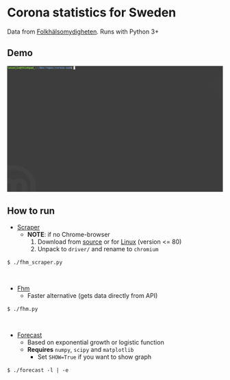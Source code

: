 # Corona statistics for Sweden
Data from [Folkhälsomydigheten](https://www.folkhalsomyndigheten.se/smittskydd-beredskap/utbrott/aktuella-utbrott/covid-19/aktuellt-epidemiologiskt-lage/). Runs with Python 3+


## Demo
<img src="demo.gif" width="800">


## How to run
 - [Scraper](fhm_scraper.py) 
   - **NOTE**: if no Chrome-browser
       1. Download from [source](https://raw.githubusercontent.com/Bugazelle/chromium-all-old-stable-versions/master/chromium.stable.json) or for [Linux](https://www.googleapis.com/download/storage/v1/b/chromium-browser-snapshots/o/Linux_x64%2F722276%2Fchrome-linux.zip?generation=1575588380806233&alt=media) (version <= 80)
       2. Unpack to `driver/` and rename to `chromium` 
```
$ ./fhm_scraper.py
```

</br>

 - [Fhm](fhm.py)
   - Faster alternative (gets data directly from API)
```
$ ./fhm.py
```

</br>

 - [Forecast](forecast.py) 
   - Based on exponential growth or logistic function
   - **Requires** `numpy`, `scipy` and `matplotlib` 
     - Set `SHOW=True` if you want to show graph
```
$ ./forecast -l | -e
```
